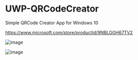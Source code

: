 # UWP-QRCodeCreator
Simple QRCode Creator App for Windows 10

https://www.microsoft.com/store/productId/9NBLGGH67TV2

![image](https://raw.githubusercontent.com/EdiWang/UWP-QRCodeCreator/master/screenshots/1.png)

![image](https://raw.githubusercontent.com/EdiWang/UWP-QRCodeCreator/master/screenshots/2.png)